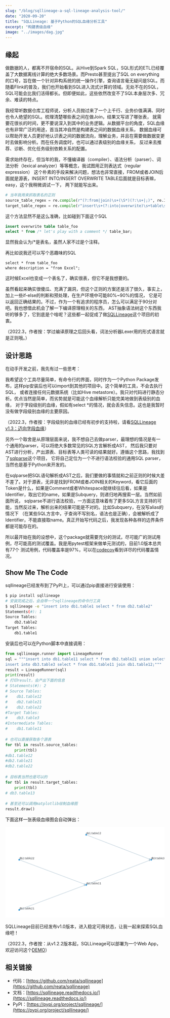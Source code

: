 ```yaml
---
slug: "/blog/sqllineage-a-sql-lineage-analysis-tool/"
date: "2020-09-20"
title: "SQLLineage: 基于Python的SQL血缘分析工具"
excerpt: "构建表级血缘"
image: "../images/dag.jpg"
---
```


## 缘起

做数据的人，都离不开宿命的SQL。从Hive到Spark SQL，SQL形式的ETL已经覆盖了大数据离线计算的绝大多数场景。而Presto甚至提出了SQL on everything
的口号，旨在做一个针对异构系统的统一操作引擎，查询语言毫无疑问是SQL。而随着Flink的普及，我们也开始看到SQL进入流式计算的领域。无处不在的SQL，
SQL可能会比我们活得都长。但即便如此，这些依然改变不了SQL本身层次多、冗余、难读的特点。

我经常听数据仓库工程师说，分析人员抛过来了一个上千行、业务价值满满、同时也令人绝望的SQL。梳理清楚哪些表之间在做Join，结果又写进了哪张表，
就需要花很长的时间，更不要说深入到其中的业务逻辑。从数据平台的角度，SQL血缘也有非常广泛的用途，首当其冲自然是构建表之间的数据血缘关系，
数据血缘可以帮助开发人员更好地认识表之间的数据流向，理解业务，并且在需要做数据变更时去做影响分析。而在任务调度时，也可以通过表级别的血缘关系，
反过来去推荐、诊断、优化任务级别依赖关系的配置。

需求始终存在，但当年的我，不懂编译器（compiler）、语法分析（parser）、词法分析（lexical analyzer）等等概念，我试图用正则表达式（regular expression）
这个朴素的手段来解决问题，想法也非常直接，FROM或者JOIN后面就是源表，INSERT INTO/INSERT OVERWRITE TABLE后面就是目标表嘛，easy，这个我稍微调试一下，
两下就能写出来。

```python
# 当年我用来抓取表名的正则
source_table_regex = re.compile(r"(?:from|join)\s+(\S*)(?:\s+|;)", re.IGNORECASE)
target_table_regex = re.compile(r"insert\s+(?:into|overwrite)\s+table\s+(\S*)\s+", re.IGNORECASE)
```

这个方法显然不是这么准确，比如碰到下面这个SQL

```sql
insert overwrite table table_foo
select * from /* let's play with a comment */ table_bar;
```

显然我会认为/*是表名，虽然人家不过是个注释。

再比如说我还可以写个恶趣味的SQL

```
select * from table_foo
where description = "from Excel";
```

这时候Excel也变成一个表名了，确实很表，但它不是我想要的。

虽然看起来确实很傻瓜、充满了漏洞，但这个正则的方案还是活了很久，事实上，加上一些if-else的判断和预处理，在生产环境中可能80%~90%的情况，
它是可以返回正确结果的。不过，作为一个有追求的程序员，怎么可以满足于90分对吧。我也想借此机会了解一下编译原理相关的东西，
AST抽象语法树这个东西我听的够多了，它到底是个啥呢？这些都一起促成了做[SQLLineage](https://github.com/reata/sqllineage)这个项目的初衷。

（2022.3，作者按：学过编译原理之后回头看，词法分析器Lexer用的形式语言就是正则哦。）

## 设计思路

在动手开发之前，我先有过一些思考：

我希望这个工具尽量简单，有命令行的界面，同时作为一个Python Package发布，这样pip安装后也可以import到其他的项目中。这个简单的工具，不会去执行SQL，
或者连接任何元数据系统（比如Hive metastore）。我只对代码进行静态分析。优点当然是简单，而劣势就是可能这个血缘解析只能完美地做到表级别的血缘，
对于字段级别的血缘，假如有select *的情况，就会丢失信息。这也是我暂时没有做字段级别血缘的主要原因。

（2022.3，作者按：字段级别的血缘已经有初步的支持啦，请看[SQLLineage v1.3：迈向字段血缘](/blog/sqllineage-towards-column-lineage/)）

另外一个取舍是从原理层面来说，我不想自己去做parser，最理想的情况是有一个通用的parser，可以将绝大多数常见的SQL方言解析成AST，
然后我只要对AST进行分析，产出源表、目标表等人类可读的结果就好。遵循这个思路，我找到了[sqlparse](https://github.com/andialbrecht/sqlparse)这个项目，
它将自己定位为一个不进行语法校验的通用SQL parser，当然也是基于Python来开发的。

在sqlparse把SQL语句解析成AST之后，我们要做的事情就和之前正则的时候大差不差了。对于源表，无非是找到FROM或者JOIN相关的Keyword，看它后面的
Token是什么，如果是Comment或者Whitespace就继续往后看，如果是Identifier，取出它的name，如果是Subquery，则递归地再搜索一层。当然如前面所说，
sqlparse不进行语法校验，一方面这意味着有了更多SQL方言支持的可能，当然反过来，解析出来的结果可能是不对的。比如Subquery，在没写alias的情况下
（在某些SQL方言中，子查询不写别名，语法也是正确），会被解析成了Identifier，不能直接取name。真正开始写代码之后，我发现各种各样的边界条件都是可能存在的。

所以最开始在我的设想中，这个package就需要充分的测试，尽可能广的测试用例，尽可能高的测试覆盖。我是用pytest框架来做单元测试的，目前1.0版本总共有77个
测试用例，代码覆盖率是97%，可以在[codecov](https://codecov.io/gh/reata/sqllineage)看到详尽的代码覆盖情况。

## Show Me The Code

sqllineage已经发布到了PyPI上，可以通过pip直接进行安装使用：
```bash
$ pip install sqllineage
# 安装完成之后，会自带一个sqllineage的命令行工具
$ sqllineage -e "insert into db1.table1 select * from db2.table2"
Statements(#): 1
Source Tables:
    db2.table2
Target Tables:
    db1.table1
```

安装后也可以在Python脚本中直接调用：
```python
from sqllineage.runner import LineageRunner
sql = """insert into db1.table11 select * from db2.table21 union select * from db2.table22; 
insert into db3.table3 select * from db1.table11 join db1.table12;"""
result = LineageRunner(sql)
print(result)
# 打印result，会产出下面的信息
# Statements(#): 2
# Source Tables:
#    db1.table12
#    db2.table21
#    db2.table22
#Target Tables:
#    db3.table3
#Intermediate Tables:
#    db1.table11

# 也可以直接获取各个源表
for tbl in result.source_tables: 
    print(tbl)
#db1.table12
#db2.table21
#db2.table22

# 目标表当然也是可以的
for tbl in result.target_tables: 
    print(tbl)
# db3.table13

# 甚至还可以调用matplotlib绘制血缘图
result.draw()
```
下面这样一张表级血缘图会自动弹出：

![sqllineage](../images/sqllineage.png)


SQLLineage目前已经发布v1.0版本，进入稳定可用状态，让我一起来探索SQL血缘吧！

（2022.3，作者按：从v1.2.2版本起，SQLLineage可以部署为一个Web App，欢迎访问这个[DEMO](https://reata.github.io/sqllineage/)）


## 相关链接
- 代码：[https://github.com/reata/sqllineage](https://github.com/reata/sqllineage)
- 文档：[https://sqllineage.readthedocs.io/](https://sqllineage.readthedocs.io/)
- PyPI：[https://pypi.org/project/sqllineage/](https://pypi.org/project/sqllineage/)

